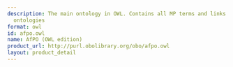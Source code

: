 ```yaml
---
description: The main ontology in OWL. Contains all MP terms and links to other OBO
  ontologies
format: owl
id: afpo.owl
name: AfPO (OWL edition)
product_url: http://purl.obolibrary.org/obo/afpo.owl
layout: product_detail
---
```

